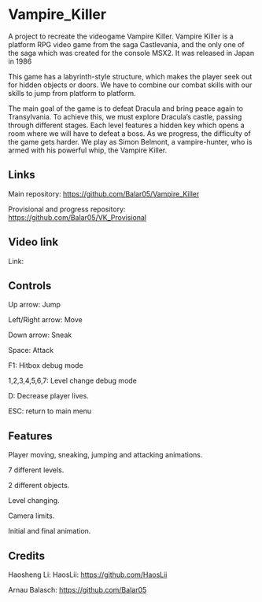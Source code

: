 # Vampire_Killer
A project to recreate the videogame Vampire Killer.
Vampire Killer is a platform RPG video game from the saga Castlevania, and the only one of the saga which was created for the console MSX2. It was released in Japan in 1986

This game has a labyrinth-style structure, which makes the player seek out for hidden objects or doors. We have to combine our combat skills with our skills to jump from platform to platform.

The main goal of the game is to defeat Dracula and bring peace again to Transylvania. To achieve this, we must explore Dracula’s castle, passing through different stages. Each level features a hidden key which opens a room where we will have to defeat a boss. As we progress, the difficulty of the game gets harder. We play as Simon Belmont, a vampire-hunter, who is armed with his powerful whip, the Vampire Killer.

## Links
Main repository: https://github.com/Balar05/Vampire_Killer

Provisional and progress repository: https://github.com/Balar05/VK_Provisional

## Video link

Link:

## Controls
Up arrow: Jump

Left/Right arrow: Move

Down arrow: Sneak

Space: Attack

F1: Hitbox debug mode

1,2,3,4,5,6,7: Level change debug mode

D: Decrease player lives.

ESC: return to main menu

## Features
 Player moving, sneaking, jumping and attacking animations.

 7 different levels.

 2 different objects.

 Level changing.

 Camera limits.
 
 Initial and final animation.

## Credits
Haosheng Li: HaosLii: https://github.com/HaosLii

Arnau Balasch: https://github.com/Balar05
